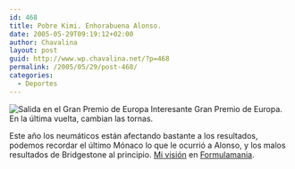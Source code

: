 ```yaml
---
id: 468
title: Pobre Kimi. Enhorabuena Alonso.
date: 2005-05-29T09:19:12+02:00
author: Chavalina
layout: post
guid: http://www.wp.chavalina.net/?p=468
permalink: /2005/05/29/post-468/
categories:
  - Deportes
---
```

<img class="imgizqda" src="http://www.formulamania.com/img/fotos/nubu-salida.jpg" alt="Salida en el Gran Premio de Europa" /> Interesante Gran Premio de Europa. En la &uacute;ltima vuelta, cambian las tornas. 

Este a&ntilde;o los neumáticos están afectando bastante a los resultados, podemos recordar el &uacute;ltimo Mónaco lo que le ocurrió a Alonso, y los malos resultados de Bridgestone al principio. <a href="http://www.formulamania.com/news/comentar.php?idpost=481" target="_blank">Mi visión</a> en <a href="http://www.formulamania.com" target="_blank">Formulamania</a>.